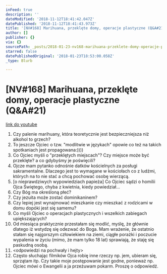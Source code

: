 ```yaml
---
inFeed: true
description: ''
dateModified: '2018-11-12T18:41:42.047Z'
datePublished: '2018-11-12T18:41:43.973Z'
title: '[NV#168] Marihuana, przeklęte domy, operacje plastyczne (Q&A#21)'
author: []
publisher: {}
via: {}
sourcePath: _posts/2018-01-23-nv168-marihuana-przeklete-domy-operacje-plastyczne-qanda.md
starred: false
datePublishedOriginal: '2018-01-23T18:53:00.058Z'
_type: Blurb

---
```

# \[NV\#168\] Marihuana, przeklęte domy, operacje plastyczne (Q&A\#21)
[link do youtube][0]

1. Czy palenie marihuany, która teoretycznie jest bezpieczniejsza niż alkohol to grzech?
2. To jeszcze Ojciec o tzw. "modlitwie w językach" opowie co też na takich spotkaniach jest propagowana:))))
3. Co Ojciec myśli o "przeklętych miejscach"? Czy miejsce może być przeklęte? a co gdybyśmy je poświęcili?
4. Ojcze mam pytanko odnośnie datków kościelnych za posługi sakramentalne. Dlaczego jest to wymagane w kościołach co z ludźmi, których na to nie stać a chcą pochować osobę wierzącą.
5. \[o nieprawdziwych wypowiedziach papieża\] Co Ojciec sądzi o homilii Ojca Świętego, chyba z kwietnia, kiedy powiedział...
6. Czy Bóg ma określoną płeć?
7. Czy jezuita może zostać dominikaninem?
8. Czy lepiej jest wynajmować mieszkanie czy mieszkać z rodzicami w domu dopóki jest się samemu?
9. Co myśli Ojciec o operacjach plastycznych i wszelkich zabiegach upiększających?
10. Od miesiąca praktycznie przestałam się modlić, myślę, że głównie dlatego iż wstydzę się odezwać do Boga. Mam wrażenie, że ostatnio stałam się najgorszym człowiekiem na ziemi, ciągłe porażki i poczucie wypalenia w życiu (mimo, że mam tylko 18 lat) sprawiają, że staję się paskudną osobą.
11. <odpowiedzi na pochwały i hejty\>
12. Często słuchając filmików Ojca robię inne rzeczy np. jem, ubieram się, sprzątam itp. Czy takie moje postępowanie jest godne, ponieważ np. Ojciec mówi o Ewangelii a ja przeżuwam pokarm. Proszę o odpowiedź.

[0]: https://www.youtube.com/watch?v=C7SPqcx5R14